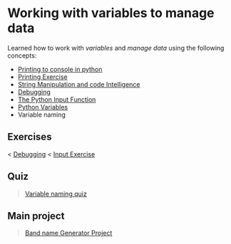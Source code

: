 # **Working with variables to manage data**

Learned how to work with *variables* and *manage data* using the following concepts:

- [Printing to console in python](./concepts/00_hello-world.py)
- [Printing Exercise](./concepts/01_printing-exercise.py)
- [String Manipulation and code Intelligence](./concepts/02_string-manipulation.py)
- [Debugging](./concepts/03_debugging-practice.md)
- [The Python Input Function](./concepts/05_input-function.py)
- [Python Variables](./concepts/07_variables.py)
- Variable naming

## **Exercises**

< [Debugging](./concepts/03_debugging-practice.md)
< [Input Exercise](./concepts/06_input-exercise.md)

## **Quiz**

> [Variable naming quiz](./quiz/00_naming-quiz.html)

## **Main project**

> [Band name Generator Project](/00-beginner/day-01/main.py)
